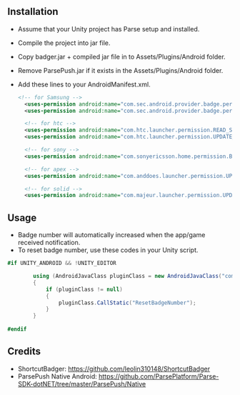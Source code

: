## Installation

- Assume that your Unity project has Parse setup and installed.
- Compile the project into jar file.
- Copy badger.jar + compiled jar file in to Assets/Plugins/Android folder.
- Remove ParsePush.jar if it exists in the Assets/Plugins/Android folder.
- Add these lines to your AndroidManifest.xml.
  
  ```xml
  <!-- for Samsung -->
    <uses-permission android:name="com.sec.android.provider.badge.permission.READ" />
    <uses-permission android:name="com.sec.android.provider.badge.permission.WRITE" />

    <!-- for htc -->
    <uses-permission android:name="com.htc.launcher.permission.READ_SETTINGS" />
    <uses-permission android:name="com.htc.launcher.permission.UPDATE_SHORTCUT" />

    <!-- for sony -->
    <uses-permission android:name="com.sonyericsson.home.permission.BROADCAST_BADGE" />

    <!-- for apex -->
    <uses-permission android:name="com.anddoes.launcher.permission.UPDATE_COUNT" />

    <!-- for solid -->
    <uses-permission android:name="com.majeur.launcher.permission.UPDATE_BADGE" />
  ```

## Usage

- Badge number will automatically increased when the app/game received notification.
- To reset badge number, use these codes in your Unity script.
```cs
#if UNITY_ANDROID && !UNITY_EDITOR        

        using (AndroidJavaClass pluginClass = new AndroidJavaClass("com.parse.ParsePushUnityHelper"))
        {
            if (pluginClass != null)
            {
                pluginClass.CallStatic("ResetBadgeNumber");    
            }
        }
        
#endif
```

## Credits

- ShortcutBadger: https://github.com/leolin310148/ShortcutBadger
- ParsePush Native Android: https://github.com/ParsePlatform/Parse-SDK-dotNET/tree/master/ParsePush/Native
